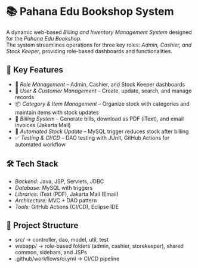# 📚 Pahana Edu Bookshop System

A dynamic web-based *Billing and Inventory Management System* designed for the *Pahana Edu Bookshop*.  
The system streamlines operations for three key roles: *Admin, Cashier, and Stock Keeper*, providing role-based dashboards and functionalities.  

## 🚀 Key Features
- 🔑 *Role Management* – Admin, Cashier, and Stock Keeper dashboards  
- 👥 *User & Customer Management* – Create, update, search, and manage records  
- 📦 *Category & Item Management* – Organize stock with categories and maintain items with stock updates  
- 🧾 *Billing System* – Generate bills, download as PDF (iText), and email invoices (Jakarta Mail)  
- 🔄 *Automated Stock Update* – MySQL trigger reduces stock after billing  
- ✅ *Testing & CI/CD* – DAO testing with JUnit, GitHub Actions for automated workflow  

## 🛠️ Tech Stack
- *Backend:* Java, JSP, Servlets, JDBC  
- *Database:* MySQL with triggers  
- *Libraries:* iText (PDF), Jakarta Mail (Email)  
- *Architecture:* MVC + DAO pattern  
- *Tools:* GitHub Actions (CI/CD), Eclipse IDE  

## 📂 Project Structure
- src/ → controller, dao, model, util, test  
- webapp/ → role-based folders (admin, cashier, storekeeper), shared common, sidebars, and JSPs  
- .github/workflows/ci.yml → CI/CD pipeline
